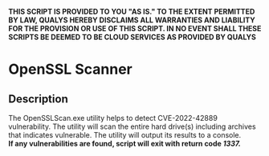 **THIS SCRIPT IS PROVIDED TO YOU "AS IS." TO THE EXTENT PERMITTED BY LAW, QUALYS HEREBY DISCLAIMS ALL WARRANTIES AND LIABILITY FOR THE PROVISION OR USE OF THIS SCRIPT. IN NO EVENT SHALL THESE SCRIPTS BE DEEMED TO BE CLOUD SERVICES AS PROVIDED BY QUALYS**

# OpenSSL Scanner
## Description
The OpenSSLScan.exe utility helps to detect CVE-2022-42889 vulnerability.
The utility will scan the entire hard drive(s) including archives that indicates vulnerable. The utility will output its results to a console.    
**If any vulnerabilities are found, script will exit with return code *1337.***
